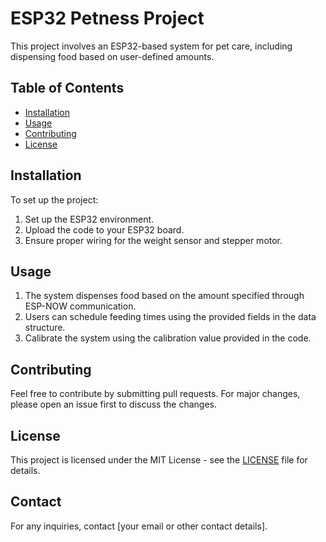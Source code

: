 # ESP32 Petness Project

This project involves an ESP32-based system for pet care, including dispensing food based on user-defined amounts.

## Table of Contents

- [Installation](#installation)
- [Usage](#usage)
- [Contributing](#contributing)
- [License](#license)

## Installation

To set up the project:
1. Set up the ESP32 environment.
2. Upload the code to your ESP32 board.
3. Ensure proper wiring for the weight sensor and stepper motor.

## Usage

1. The system dispenses food based on the amount specified through ESP-NOW communication.
2. Users can schedule feeding times using the provided fields in the data structure.
3. Calibrate the system using the calibration value provided in the code.

## Contributing

Feel free to contribute by submitting pull requests. For major changes, please open an issue first to discuss the changes.

## License

This project is licensed under the MIT License - see the [LICENSE](LICENSE) file for details.

## Contact

For any inquiries, contact [your email or other contact details].